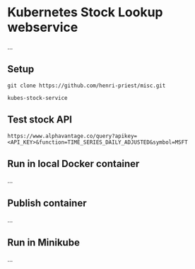 # Kubernetes Stock Lookup webservice

...

## Setup

`git clone https://github.com/henri-priest/misc.git`

`kubes-stock-service`

## Test stock API

```https://www.alphavantage.co/query?apikey=<API_KEY>&function=TIME_SERIES_DAILY_ADJUSTED&symbol=MSFT ```

## Run in local Docker container

...


## Publish container

...

## Run in Minikube

...

